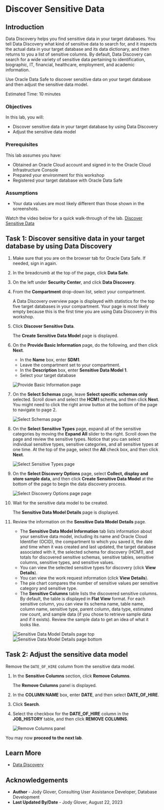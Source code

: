 # Discover Sensitive Data

## Introduction

Data Discovery helps you find sensitive data in your target databases. You tell Data Discovery what kind of sensitive data to search for, and it inspects the actual data in your target database and its data dictionary, and then returns to you a list of sensitive columns. By default, Data Discovery can search for a wide variety of sensitive data pertaining to identification, biographic, IT, financial, healthcare, employment, and academic information.

Use Oracle Data Safe to discover sensitive data on your target database and then adjust the sensitive data model.

Estimated Time: 10 minutes


### Objectives

In this lab, you will:

- Discover sensitive data in your target database by using Data Discovery
- Adjust the sensitive data model


### Prerequisites

This lab assumes you have:

- Obtained an Oracle Cloud account and signed in to the Oracle Cloud Infrastructure Console
- Prepared your environment for this workshop
- Registered your target database with Oracle Data Safe


### Assumptions

- Your data values are most likely different than those shown in the screenshots.

Watch the video below for a quick walk-through of the lab.
[Discover Sensitive Data](videohub:1_d0fz5ep5)


## Task 1: Discover sensitive data in your target database by using Data Discovery

1. Make sure that you are on the browser tab for Oracle Data Safe. If needed, sign in again.

2. In the breadcrumb at the top of the page, click **Data Safe**.

3. On the left under **Security Center**, and click **Data Discovery**.

4. From the **Compartment** drop-down list, select your compartment.

    A Data Discovery overview page is displayed with statistics for the top five target databases in your compartment. Your page is most likely empty because this is the first time you are using Data Discovery in this workshop.

5. Click **Discover Sensitive Data**.

    The **Create Sensitive Data Model** page is displayed.

6. On the **Provide Basic Information** page, do the following, and then click **Next**.

    - In the **Name** box, enter **SDM1**.
    - Leave the compartment set to your compartment.
    - In the **Description** box, enter **Sensitive Data Model 1**.
    - Select your target database

    ![Provide Basic Information page](images/ocw/provide-basic-information-page.png "Provide Basic Information page")

7. On the **Select Schemas** page, leave **Select specific schemas only** selected. Scroll down and select the **HCM1** schema, and then click **Next**. You might need to click the right arrow button at the bottom of the page to navigate to page 2.

    ![Select Schemas page](images/ocw/select-schemas-page.png "Select Schemas page")

8. On the **Select Sensitive Types** page, expand all of the sensitive categories by moving the **Expand All** slider to the right. Scroll down the page and review the sensitive types. Notice that you can select individual sensitive types, sensitive categories, and all sensitive types at one time. At the top of the page, select the **All** check box, and then click **Next**.

    ![Select Sensitive Types page](images/ocw/select-sensitive-types-page.png "Select Sensitive Types page")

9. On the **Select Discovery Options** page, select **Collect, display and store sample data**, and then click **Create Sensitive Data Model** at the bottom of the page to begin the data discovery process.

    ![Select Discovery Options page page](images/select-discovery-options-page.png "Select Discovery Options page")

10. Wait for the sensitive data model to be created.

    The **Sensitive Data Model Details** page is displayed.

11. Review the information on the **Sensitive Data Model Details** page.

    - The **Sensitive Data Model Information** tab lists information about your sensitive data model, including its name and Oracle Cloud Identifier (OCID), the compartment to which you saved it, the date and time when it was created and last updated, the target database associated with it, the selected schema for discovery (HCM1), and totals for discovered sensitive schemas, sensitive tables, sensitive columns, sensitive types, and sensitive values.
    - You can view the selected sensitive types for discovery (click **View Details**).
    - You can view the work request information (click **View Details**).
    - The pie chart compares the number of sensitive values per sensitive category and sensitive type.
    - The **Sensitive Columns** table lists the discovered sensitive columns. By default, the table is displayed in **Flat View** format. For each sensitive column, you can view its schema name, table name, column name, sensitive type, parent column, data type, estimated row count, and sample data (if you chose to retrieve sample data and if it exists). Review the sample data to get an idea of what it looks like.

    ![Sensitive Data Model Details page top](images/ocw/sensitive-data-model-details-page-1.png "Sensitive Data Model Details page top")
    ![Sensitive Data Model Details page bottom](images/ocw/sensitive-data-model-details-page-2.png "Sensitive Data Model Details page bottom")

## Task 2: Adjust the sensitive data model

Remove the `DATE_OF_HIRE` column from the sensitive data model.

1. In the **Sensitive Columns** section, click **Remove Columns**. 

    The **Remove Columns** panel is displayed.
    
2. In the **COLUMN NAME** box, enter **DATE**, and then select **DATE\_OF\_HIRE**.

3. Click **Search**.

4. Select the checkbox for the **DATE\_OF\_HIRE** column in the **JOB_HISTORY** table, and then click **REMOVE COLUMNS**.

    ![Remove Columns panel](images/ocw/remove-columns-panel.png "Remove Columns panel")


You may now **proceed to the next lab**.

## Learn More

- [Data Discovery](https://docs.oracle.com/en-us/iaas/data-safe/doc/data-discovery.html)

## Acknowledgements
- **Author** - Jody Glover, Consulting User Assistance Developer, Database Development
- **Last Updated By/Date** - Jody Glover, August 22, 2023
